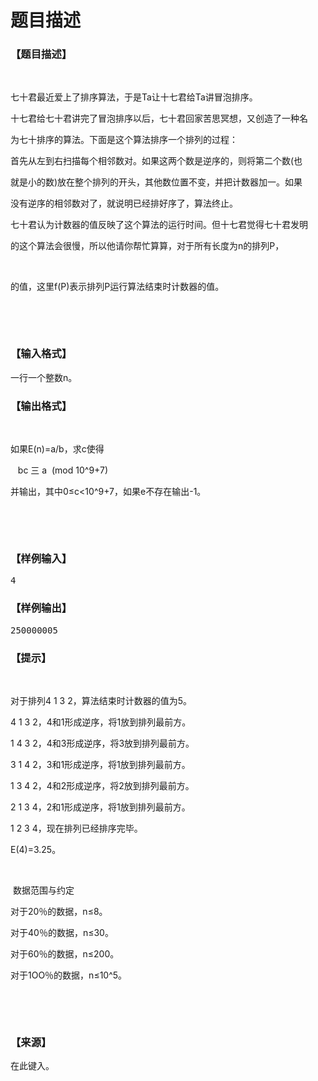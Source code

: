 # 题目描述


<h3>
【题目描述】
</h3>
<p>
<br/>
</p>
<p>
七十君最近爱上了排序算法，于是Ta让十七君给Ta讲冒泡排序。
</p>
<p>
十七君给七十君讲完了冒泡排序以后，七十君回家苦思冥想，又创造了一种名
</p>
<p>
为七十排序的算法。下面是这个算法排序一个排列的过程：
</p>
<p>
首先从左到右扫描每个相邻数对。如果这两个数是逆序的，则将第二个数(也
</p>
<p>
就是小的数)放在整个排列的开头，其他数位置不变，并把计数器加一。如果
</p>
<p>
没有逆序的相邻数对了，就说明已经排好序了，算法终止。
</p>
<p>
七十君认为计数器的值反映了这个算法的运行时间。但十七君觉得七十君发明
</p>
<p>
的这个算法会很慢，所以他请你帮忙算算，对于所有长度为n的排列P，
</p>
<p>
 <img src="/upload/image/20151019/20151019193837_27666.jpg" alt=""/>  
</p>
<p>
的值，这里f(P)表示排列P运行算法结束时计数器的值。
</p>
<p>
<br/>
</p>
<p>
<br/>
</p>
<h3>
【输入格式】
</h3>
<p>
一行一个整数n。
</p>
<h3>
【输出格式】
</h3>
<p>
<br/>
</p>
<p>
如果E(n)=a/b，求c使得
</p>
<p>
   bc 三 a  (mod 10^9+7)
</p>
<p>
并输出，其中0≤c&lt;10^9+7，如果e不存在输出-1。
</p>
<p>
<br/>
</p>
<p>
<br/>
</p>
<h3>
【样例输入】
</h3>
<pre>4</pre>
<h3>
【样例输出】
</h3>
<pre>250000005</pre>
<h3>
【提示】
</h3>
<p>
<br/>
</p>
<p>
对于排列4 1 3 2，算法结束时计数器的值为5。
</p>
<p>
4 1 3 2，4和1形成逆序，将1放到排列最前方。
</p>
<p>
1 4 3 2，4和3形成逆序，将3放到排列最前方。
</p>
<p>
3 1 4 2，3和1形成逆序，将1放到排列最前方。
</p>
<p>
1 3 4 2，4和2形成逆序，将2放到排列最前方。
</p>
<p>
2 1 3 4，2和1形成逆序，将1放到排列最前方。
</p>
<p>
1 2 3 4，现在排列已经排序完毕。
</p>
<p>
E(4)=3.25。
</p>
<p>
<br/>
</p>
<p>
 数据范围与约定
</p>
<p>
对于20％的数据，n≤8。
</p>
<p>
对于40％的数据，n≤30。
</p>
<p>
对于60％的数据，n≤200。
</p>
<p>
对于1OO％的数据，n≤10^5。
</p>
<p>
<br/>
</p>
<p>
<br/>
</p>
<h3>
【来源】
</h3>
<p>
在此键入。
</p>
